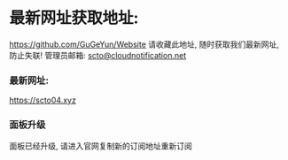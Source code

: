 # 最新网址获取地址: 
https://github.com/GuGeYun/Website
请收藏此地址, 随时获取我们最新网址, 防止失联!
管理员邮箱:
scto@cloudnotification.net

### 最新网址:

https://scto04.xyz

### 面板升级
面板已经升级, 请进入官网复制新的订阅地址重新订阅
